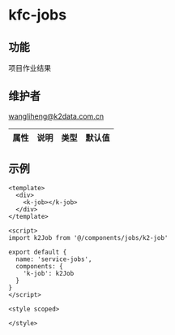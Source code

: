 # kfc-jobs

## 功能
项目作业结果

## 维护者
wangliheng@k2data.com.cn

| 属性        | 说明     | 类型   | 默认值 |
| ----------- | -------- | ------ | ------ |

## 示例
```
<template>
  <div>
    <k-job></k-job>
  </div>
</template>

<script>
import k2Job from '@/components/jobs/k2-job'

export default {
  name: 'service-jobs',
  components: {
    'k-job': k2Job
  }
}
</script>

<style scoped>

</style>

